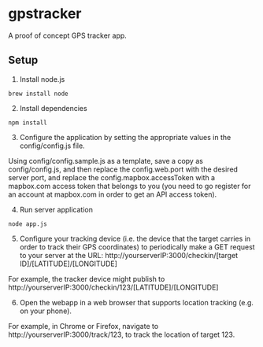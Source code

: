 # gpstracker

A proof of concept GPS tracker app.

## Setup

1. Install node.js
  ```
  brew install node
  ```

2. Install dependencies
  ```
  npm install
  ```

3. Configure the application by setting the appropriate values in the config/config.js file.
  
  Using config/config.sample.js as a template, save a copy as config/config.js, and then replace the config.web.port with the desired server port, and replace the config.mapbox.accessToken with a mapbox.com access token that belongs to you (you need to go register for an account at mapbox.com in order to get an API access token).

4. Run server application
  ```
  node app.js
  ```

5. Configure your tracking device (i.e. the device that the target carries in order to track their GPS coordinates) to periodically make a GET request to your server at the URL: http://yourserverIP:3000/checkin/[target ID]/[LATITUDE]/[LONGITUDE]

  For example, the tracker device might publish to http://yourserverIP:3000/checkin/123/[LATITUDE]/[LONGITUDE]
  
6. Open the webapp in a web browser that supports location tracking (e.g. on your phone).

  For example, in Chrome or Firefox, navigate to http://yourserverIP:3000/track/123, to track the location of target 123.

